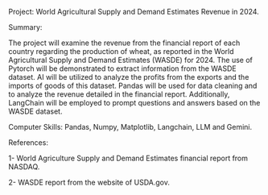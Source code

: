 Project: World Agricultural Supply and Demand Estimates Revenue in 2024.

Summary:

The project will examine the revenue from the financial report of each country regarding the production of wheat, as reported in the World Agricultural Supply and Demand Estimates (WASDE) for 2024. The use of Pytorch will be demonstrated to extract information from the WASDE dataset. AI will be utilized to analyze the profits from the exports and the imports of goods of this dataset. Pandas will be used for data cleaning and to analyze the revenue detailed in the financial report. Additionally, LangChain will be employed to prompt questions and answers based on the WASDE dataset.

Computer Skills: Pandas, Numpy,  Matplotlib, Langchain, LLM and Gemini.

References:

1- World Agriculture Supply and Demand Estimates financial report from NASDAQ.

2- WASDE report from the website of USDA.gov.
